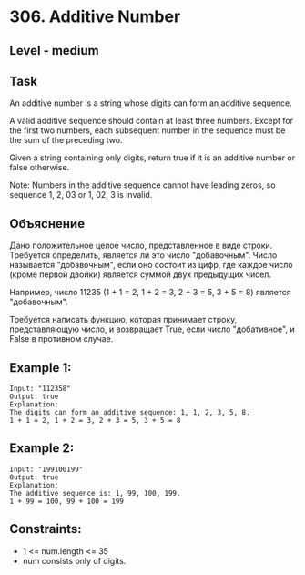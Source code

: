 # 306. Additive Number


## Level - medium


## Task
An additive number is a string whose digits can form an additive sequence.

A valid additive sequence should contain at least three numbers. Except for the first two numbers, 
each subsequent number in the sequence must be the sum of the preceding two.

Given a string containing only digits, return true if it is an additive number or false otherwise.

Note: Numbers in the additive sequence cannot have leading zeros, so sequence 1, 2, 03 or 1, 02, 3 is invalid.


## Объяснение
Дано положительное целое число, представленное в виде строки. Требуется определить, является ли это число "добавочным". 
Число называется "добавочным", если оно состоит из цифр, где каждое число (кроме первой двойки) является суммой двух предыдущих чисел.

Например, число 11235 (1 + 1 = 2, 1 + 2 = 3, 2 + 3 = 5, 3 + 5 = 8) является "добавочным".

Требуется написать функцию, которая принимает строку, представляющую число, и возвращает True, 
если число "добативное", и False в противном случае.


## Example 1:
````
Input: "112358"
Output: true
Explanation:
The digits can form an additive sequence: 1, 1, 2, 3, 5, 8.
1 + 1 = 2, 1 + 2 = 3, 2 + 3 = 5, 3 + 5 = 8
````


## Example 2:
````
Input: "199100199"
Output: true
Explanation:
The additive sequence is: 1, 99, 100, 199.
1 + 99 = 100, 99 + 100 = 199
````


## Constraints:
- 1 <= num.length <= 35
- num consists only of digits.
